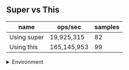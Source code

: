 ## Super vs This

|name|ops/sec|samples|
|-|-|-|
|Using super|19,925,315|82|
|Using this|165,145,953|99|


<details>
<summary>Environment</summary>

* __Machine:__ linux x64 | 4 vCPUs | 15.6GB Mem
* __Run:__ Sun Mar 10 2024 16:27:02 GMT+0000 (Coordinated Universal Time)
</details>

<!--
{"environment":{"platform":"linux","arch":"x64","cpus":4,"totalMemory":15.606487274169922},"benchmarks":[{"name":"Using super","opsSec":19925314.701577503,"samples":4},{"name":"Using this","opsSec":165145953.2739112,"samples":9}]}-->
